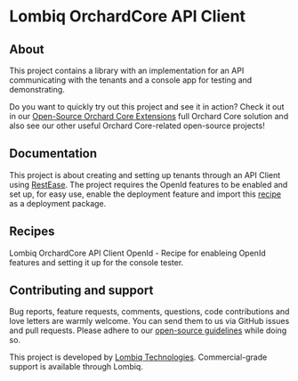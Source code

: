 # Lombiq OrchardCore API Client

## About

This project contains a library with an implementation for an API communicating with the tenants and a console app for testing and demonstrating.

Do you want to quickly try out this project and see it in action? Check it out in our [Open-Source Orchard Core Extensions](https://github.com/Lombiq/Open-Source-Orchard-Core-Extensions) full Orchard Core solution and also see our other useful Orchard Core-related open-source projects!

## Documentation

This project is about creating and setting up tenants through an API Client using [RestEase](https://github.com/canton7/RestEase).
The project requires the OpenId features to be enabled and set up, for easy use, enable the deployment feature and import this [recipe](Lombiq.OrchardCoreApiClie/Recipes/Lombiq.OrchardCoreApiClient.OpenId.recipe.json) as a deployment package.

## Recipes

Lombiq OrchardCore API Client OpenId - Recipe for enableing OpenId features and setting it up for the console tester.

## Contributing and support

Bug reports, feature requests, comments, questions, code contributions and love letters are warmly welcome. You can send them to us via GitHub issues and pull requests. Please adhere to our [open-source guidelines](https://lombiq.com/open-source-guidelines) while doing so.

This project is developed by [Lombiq Technologies](https://lombiq.com/). Commercial-grade support is available through Lombiq.
